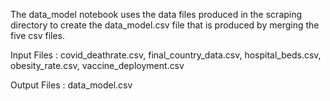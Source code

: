 The data_model notebook uses the data files produced in the scraping directory to create the data_model.csv file that is produced by merging the five csv files.

Input Files : covid_deathrate.csv, final_country_data.csv, hospital_beds.csv, obesity_rate.csv, vaccine_deployment.csv

Output Files : data_model.csv
